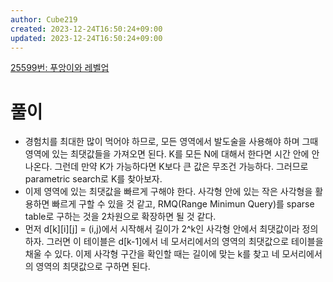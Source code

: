 ```yaml
---
author: Cube219
created: 2023-12-24T16:50:24+09:00
updated: 2023-12-24T16:50:24+09:00
---
```


[25599번: 푸앙이와 레벨업](https://www.acmicpc.net/problem/25599)

# 풀이

* 경험치를 최대한 많이 먹어야 하므로, 모든 영역에서 발도술을 사용해야 하며 그때 영역에 있는 최댓값들을 가져오면 된다. K를 모든 N에 대해서 한다면 시간 안에 안 나온다. 그런데 만약 K가 가능하다면 K보다 큰 값은 무조건 가능하다. 그러므로 parametric search로 K를 찾아보자.
* 이제 영역에 있는 최댓값을 빠르게 구해야 한다. 사각형 안에 있는 작은 사각형을 활용하면 빠르게 구할 수 있을 것 같고, RMQ(Range Minimun Query)를 sparse table로 구하는 것을 2차원으로 확장하면 될 것 같다.
* 먼저 d[k][i][j] = (i,j)에서 시작해서 길이가 2^k인 사각형 안에서 최댓값이라 정의하자. 그러면 이 테이블은 d[k-1]에서 네 모서리에서의 영역의 최댓값으로 테이블을 채울 수 있다. 이제 사각형 구간을 확인할 때는 길이에 맞는 k를 찾고 네 모서리에서의 영역의 최댓값으로 구하면 된다.